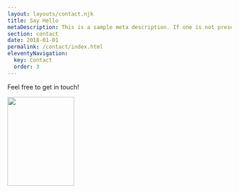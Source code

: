 ```yaml
---
layout: layouts/contact.njk
title: Say Hello
metaDescription: This is a sample meta description. If one is not present in your page/post's front matter, the default metadata.desciption will be used instead.
section: contact
date: 2018-01-01
permalink: /contact/index.html
eleventyNavigation:
  key: Contact
  order: 3
---
```

Feel free to get in touch!

<img src="https://db3pap001files.storage.live.com/y4mSueOrq4P2emsYti534nWhBytyS0BWf6bdJ8kFaroVTWemE104J3F7rspbl6zbChakdfL2WMWM-nYhjRZcx1QAbPaPASVZdvWN4M__rWYmpqz2y30jrYjOcqAueJgM_5F478sT0W1FO83YaKsBzyxkB4TwZEkBuL6-SgZch4EPHKGTwG-B7hUIwnNzW7o73tt?width=806&height=1133&cropmode=none" width="150" height="200" />

